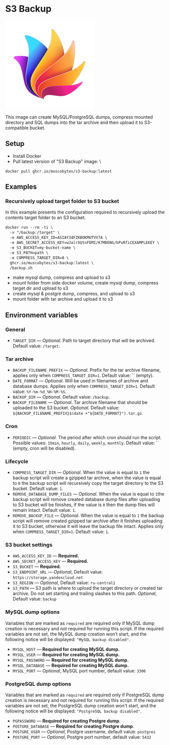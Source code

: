 # S3 Backup

![S3 backup](logo.png)

This image can create MySQL/PostgreSQL dumps, compress mounted directory and SQL dumps into the tar archive and then upload it to S3-compatible bucket.

## Setup
- Install Docker
- Pull latest version of "S3 Backup" image: \
```shell
docker pull ghcr.io/muscobytes/s3-backup:latest
```

## Examples
### Recursively upload target folder to S3 bucket
In this example presents the configuration required to recursively upload the contents target folder to an S3 bucket.
```shell
docker run --rm -ti \
  -v "/backup:/target" \
  -e AWS_ACCESS_KEY_ID=ASIAY34FZKBOKMUTVV7A \
  -e AWS_SECRET_ACCESS_KEY=wJalrXUtnFEMI/K7MDENG/bPxRfiCEXAMPLEKEY \
  -e S3_BUCKET=my-bucket-name \
  -e S3_PATH=path \
  -e COMPRESS_TARGET_DIR=0 \
  ghcr.io/muscobytes/s3-backup:latest \
  /backup.sh
```

- make mysql dump, compress and upload to s3 
- mount folder from side docker volume, create mysql dump, compress target dir and upload to s3
- create mysql & postgre dump, compress, and upload to s3
- mount folder with tar archive and upload it to s3

## Environment variables
### General
- `TARGET_DIR` — _Optional_. Path to target directory that will be archived. Default value: `/target`.
### Tar archive
- `BACKUP_FILENAME_PREFIX` — _Optional_. Prefix for the tar archive filename, applies only when `COMPRESS_TARGET_DIR=1`. Default value: `` (empty).
- `DATE_FORMAT` — _Optional_. Will be used in filenames of archive and database dumps. Applies only when `COMPRESS_TARGET_DIR=1`. Default value: `%Y-%m-%d_%H-%M-%S`.
- `BACKUP_DIR` — _Optional_. Default value: `/backup`.
- `BACKUP_FILENAME` — _Optional_. Tar archive filename that should be uploaded to the S3 bucket. _Optional_. Default value: `${BACKUP_FILENAME_PREFIX}$(date +"${DATE_FORMAT}").tar.gz`.
### Cron
- `PERIODIC` — _Optional_. The period after which cron should run the script. Possible values: `15min`, `hourly`, `daily`, `weekly`, `monthly`. Default value: `` (empty, cron will be disabled). 
### Lifecycle
- `COMPRESS_TARGET_DIR` — _Optional_. When the value is equal to `1` the backup script will create a gzipped tar archive, when the value is equal to `0` the backup script will recursively copy the target directory to the S3 bucket. Default value: `1`. 
- `REMOVE_DATABASE_DUMP_FILES` — _Optional_. When the value is equal to `1`the backup script will remove created database dump files after uploading to S3 bucket will be finishes, if the value is `0` then the dump files will remain intact. Default value: `1`.  
- `REMOVE_BACKUP_FILE` — _Optional_. When the value is equal to `1` the backup script will remove created gzipped tar archive after it finishes uploading it to S3 bucket, otherwise it will leave the backup file intact. Applies only when `COMPRESS_TARGET_DIR=1`. Default value: `1`.
### S3 bucket settings
- `AWS_ACCESS_KEY_ID` — **Required.** 
- `AWS_SECRET_ACCESS_KEY` — **Required.**
- `S3_BUCKET` — **Required.**
- `S3_ENDPOINT_URL` — _Optional_, Default value: `https://storage.yandexcloud.net`
- `S3_REGION` — _Optional_, Default value: `ru-central1`
- `S3_PATH` — S3 path is where to upload the target directory or created tar archive. Do not set starting and trailing slashes to this path. _Optional_, Default value: `backup`
### MySQL dump options
Variables that are marked as `required` are required only if MySQL dump creation is necessary and not required for running this script. If the required variables are not set, the MySQL dump creation won't start, and the following notice will be displayed: `"MySQL backup disabled"`.
- `MYSQL_HOST` — **Required for creating MySQL dump.**
- `MYSQL_USER` — **Required for creating MySQL dump.**
- `MYSQL_PASSWORD` — **Required for creating MySQL dump.**
- `MYSQL_DATABASE` — **Required for creating MySQL dump.**
- `MYSQL_PORT` — _Optional_, MySQL port number, default value: `3306`
### PostgreSQL dump options
Variables that are marked as `required` are required only if PostgreSQL dump creation is necessary and not required for running this script. If the required variables are not set, the PostgreSQL dump creation won't start, and the following notice will be displayed: `"PostgreSQL backup disabled"`.
- `PGPASSWORD` — **Required for creating Postgre dump**.
- `POSTGRE_DATABASE` — **Required for creating Postgre dump**.
- `POSTGRE_USER` — _Optional_, Postgre username, default value: `postgres`
- `POSTGRE_PORT` — _Optional_, Postgre port number, default value: `5432`

